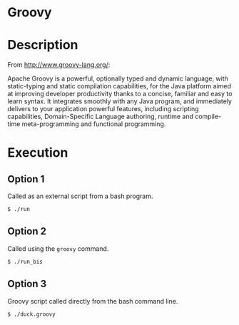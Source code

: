 # Groovy

# Description

From http://www.groovy-lang.org/:

Apache Groovy is a powerful, optionally typed and dynamic language, with static-typing and static compilation capabilities, for the Java platform aimed at improving developer productivity thanks to a concise, familiar and easy to learn syntax. It integrates smoothly with any Java program, and immediately delivers to your application powerful features, including scripting capabilities, Domain-Specific Language authoring, runtime and compile-time meta-programming and functional programming.

# Execution

## Option 1

Called as an external script from a bash program.

```bash
$ ./run
```

## Option 2


Called using the `groovy` command.


```bash
$ ./run_bis
```

## Option 3

Groovy script called directly from the bash command line.

```bash
$ ./duck.groovy
```
